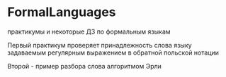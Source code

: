 # FormalLanguages
практикумы и некоторые ДЗ по формальным языкам

Первый практикум проверяет принадлежность слова языку задаваемым регулярным выражением в обратной польской нотации

Второй - пример разбора слова алгоритмом Эрли
